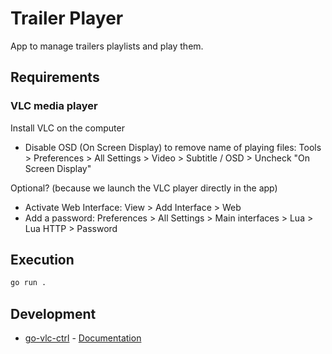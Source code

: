 # Trailer Player

App to manage trailers playlists and play them.

## Requirements

### VLC media player

Install VLC on the computer

- Disable OSD (On Screen Display) to remove name of playing files: Tools > Preferences > All Settings > Video > Subtitle / OSD > Uncheck "On Screen Display"

Optional? (because we launch the VLC player directly in the app)
- Activate Web Interface: View > Add Interface > Web
- Add a password: Preferences > All Settings > Main interfaces > Lua > Lua HTTP > Password


## Execution

```bash
go run .
```


## Development

- [go-vlc-ctrl](https://github.com/CedArctic/go-vlc-ctrl) - [Documentation](https://pkg.go.dev/github.com/CedArctic/go-vlc-ctrl)
